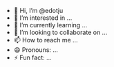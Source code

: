 - 👋 Hi, I’m @edotju
- 👀 I’m interested in ...
- 🌱 I’m currently learning ...
- 💞️ I’m looking to collaborate on ...
- 📫 How to reach me ...
- 😄 Pronouns: ...
- ⚡ Fun fact: ...

<!---
edotju/edotju is a ✨ special ✨ repository because its `README.md` (this file) appears on your GitHub profile.
You can click the Preview link to take a look at your changes.
--->
